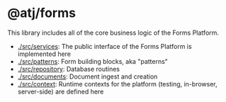 # @atj/forms

This library includes all of the core business logic of the Forms Platform.

- [./src/services](./src/services): The public interface of the Forms Platform is implemented here
- [./src/patterns](./src/patterns/README.md): Form building blocks, aka "patterns"
- [./src/repository](./src/repository): Database routines
- [./src/documents](./src/documents): Document ingest and creation
- [./src/context](./src/context): Runtime contexts for the platform (testing, in-browser, server-side) are defined here
